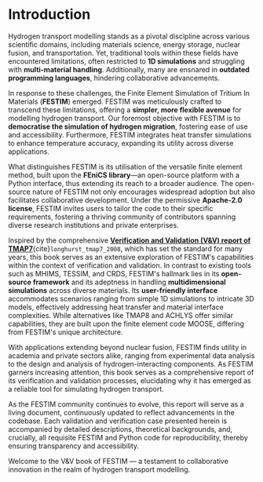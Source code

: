 # Introduction

Hydrogen transport modelling stands as a pivotal discipline across various scientific domains, including materials science, energy storage, nuclear fusion, and transportation. Yet, traditional tools within these fields have encountered limitations, often restricted to **1D simulations** and struggling with **multi-material handling**. Additionally, many are ensnared in **outdated programming languages**, hindering collaborative advancements.

In response to these challenges, the Finite Element Simulation of Tritium In Materials (**FESTIM**) emerged. FESTIM was meticulously crafted to transcend these limitations, offering a **simpler, more flexible avenue** for modelling hydrogen transport. Our foremost objective with FESTIM is to **democratise the simulation of hydrogen migration**, fostering ease of use and accessibility. Furthermore, FESTIM integrates heat transfer simulations to enhance temperature accuracy, expanding its utility across diverse applications.

What distinguishes FESTIM is its utilisation of the versatile finite element method, built upon the **FEniCS library**—an open-source platform with a Python interface, thus extending its reach to a broader audience. The open-source nature of FESTIM not only encourages widespread adoption but also facilitates collaborative development. Under the permissive **Apache-2.0 license**, FESTIM invites users to tailor the code to their specific requirements, fostering a thriving community of contributors spanning diverse research institutions and private enterprises.

Inspired by the comprehensive [**Verification and Validation (V&V) report of TMAP7**](https://inldigitallibrary.inl.gov/sites/sti/sti/4215153.pdf){cite}`longhurst_tmap7_2008`, which has set the standard for many years, this book serves as an extensive exploration of FESTIM's capabilities within the context of verification and validation. In contrast to existing tools such as MHIMS, TESSIM, and CRDS, FESTIM's hallmark lies in its **open-source framework** and its adeptness in handling **multidimensional simulations** across diverse materials. Its **user-friendly interface** accommodates scenarios ranging from simple 1D simulations to intricate 3D models, effectively addressing heat transfer and material interface complexities. While alternatives like TMAP8 and ACHLYS offer similar capabilities, they are built upon the finite element code MOOSE, differing from FESTIM's unique architecture.

With applications extending beyond nuclear fusion, FESTIM finds utility in academia and private sectors alike, ranging from experimental data analysis to the design and analysis of hydrogen-interacting components. As FESTIM garners increasing attention, this book serves as a comprehensive report of its verification and validation processes, elucidating why it has emerged as a reliable tool for simulating hydrogen transport.

As the FESTIM community continues to evolve, this report will serve as a living document, continuously updated to reflect advancements in the codebase. Each validation and verification case presented herein is accompanied by detailed descriptions, theoretical backgrounds, and, crucially, all requisite FESTIM and Python code for reproducibility, thereby ensuring transparency and accessibility.

Welcome to the V&V book of FESTIM — a testament to collaborative innovation in the realm of hydrogen transport modelling.
